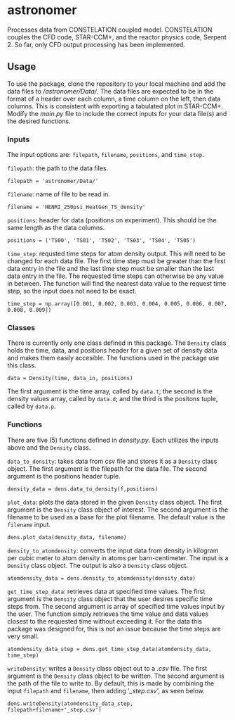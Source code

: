 # astronomer

Processes data from CONSTELATION coupled model. CONSTELATION couples the CFD code, STAR-CCM+, and the reactor physics code, Serpent 2. So far, only CFD output processing has been implemented.

## Usage

To use the package, clone the repository to your local machine and add the data files to */astronomer/Data/*. The data files are expected to be in the format of a header over each column, a time column on the left, then data columns. This is consistent with exporting a tabulated plot in STAR-CCM+. Modify the *main.py* file to include the correct inputs for your data file(s) and the desired functions.

### Inputs

The input options are: `filepath`, `filename`, `positions`, and `time_step`.

`filepath`: the path to the data files.
```
filepath = 'astronomer/Data/'
```

`filename`: name of file to be read in.
```
filename = 'HENRI_250psi_HeatGen_TS_density'
```

`positions`: header for data (positions on experiment). This should be the same length as the data columns.
```
positions = ('TS00', 'TS01', 'TS02', 'TS03', 'TS04', 'TS05')
```

`time_step`: requsted time steps for atom density output. This will need to be changed for each data file. The first time step must be greater than the first data entry in the file and the last time step must be smaller than the last data entry in the file. The requested time steps can otherwise be any value in between. The function will find the nearest data value to the request time step, so the input does not need to be exact.
```
time_step = np.array([0.001, 0.002, 0.003, 0.004, 0.005, 0.006, 0.007, 0.008, 0.009])
```

### Classes

There is currently only one class defined in this package. The `Density` class holds the time, data, and positions header for a given set of density data and makes them easily accesible. The functions used in the package use this class.
```
data = Density(time, data_in, positions)
```
The first argument is the time array, called by `data.t`; the second is the density values array, called by `data.d`; and the third is the positons tuple, called by `data.p`.

### Functions

There are five (5) functions defined in *density.py*. Each utilizes the inputs above and the `Density` class.

`data_to_density`: takes data from csv file and stores it as a `Density` class object. The first argument is the filepath for the data file. The second argument is the positions header tuple.
```
density_data = dens.data_to_density(f,positions)
```

`plot_data`: plots the data stored in the given `Density` class object. The first argument is the `Density` class object of interest. The second argument is the filename to be used as a base for the plot filename. The default value is the `filename` input.
```
dens.plot_data(density_data, filename)
```

`density_to_atomdensity`: converts the input data from density in kilogram per cubic meter to atom density in atoms per barn-centimeter. The input is a `Density` class object. The output is also a `Density` class object.
```
atomdensity_data = dens.density_to_atomdensity(density_data)
```

`get_time_step_data`: retrieves data at specified time values. The first argument is the `Density` class object that the user desires specific time steps from. The second argument is array of specified time values input by the user. The function simply retrieves the time value and data values closest to the requested time without exceeding it. For the data this package was designed for, this is not an issue because the time steps are very small.
```
atomdensity_data_step = dens.get_time_step_data(atomdensity_data, time_step)
```

`writeDensity`: writes a `Density` class object out to a *.csv* file. The first argument is the `Density` class object to be written. The second argument is the path of the file to write to. By default, this is made by combining the input `filepath` and `filename`, then adding '*_step.csv*', as seen below.
```
dens.writeDensity(atomdensity_data_step, filepath+filename+'_step.csv')
```